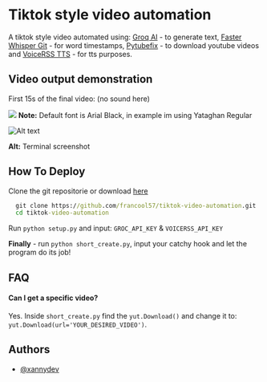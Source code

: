 
# Tiktok style video automation 

A tiktok style video automated using: [Groq AI](https://groq.com/) - to generate text, [Faster Whisper Git](https://github.com/SYSTRAN/faster-whisper) - for word timestamps, [Pytubefix](https://github.com/JuanBindez/pytubefix) - to download youtube videos and [VoiceRSS TTS](https://www.voicerss.org/) - for tts purposes.


## Video output demonstration 

First 15s of the final video: (no sound here)

![](https://github.com/francool57/tiktok-video-automation/blob/main/final_tiktok_gif.gif)
**Note:** Default font is Arial Black, in example im using Yataghan Regular

![Alt text](https://img001.prntscr.com/file/img001/1j_auwOBTUakiTCKrDEdvA.png)

**Alt:** Terminal screenshot

## How To Deploy

Clone the git repositorie or download [here](https://github.com/francool57/tiktok-video-automation/archive/refs/heads/main.zip)
```cmd
  git clone https://github.com/francool57/tiktok-video-automation.git
  cd tiktok-video-automation
```
Run ```python setup.py``` and input: ```GROC_API_KEY``` & ```VOICERSS_API_KEY```

**Finally** - run ```python short_create.py```, input your catchy hook and let the program do its job!



## FAQ

#### Can I get a specific video?

Yes. Inside ```short_create.py``` find the ```yut.Download()``` and change it to: ```yut.Download(url='YOUR_DESIRED_VIDEO')```.



## Authors

- [@xannydev](https://github.com/francool57)

